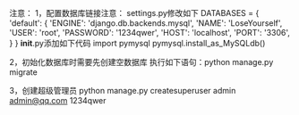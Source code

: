 注意：
1，配置数据库链接注意：
settings.py修改如下
DATABASES = {
       'default': {
        'ENGINE': 'django.db.backends.mysql',
        'NAME': 'LoseYourself',
        'USER': 'root',
        'PASSWORD': '1234qwer',
        'HOST': 'localhost',
        'PORT': '3306',
    }
}
__init__.py添加如下代码
import pymysql
pymysql.install_as_MySQLdb()

2，初始化数据库时需要先创建空数据库
执行如下语句：python manage.py migrate

3，创建超级管理员
python manage.py createsuperuser
admin
admin@qq.com
1234qwer




